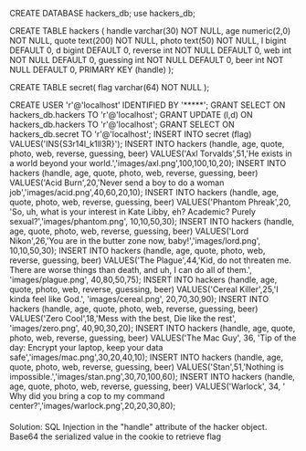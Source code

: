 CREATE DATABASE hackers_db;
use hackers_db;

CREATE TABLE hackers (
  handle varchar(30) NOT NULL,
  age numeric(2,0) NOT NULL,
  quote text(200) NOT NULL,
  photo text(50) NOT NULL,
  l bigint DEFAULT 0,
  d bigint DEFAULT 0,
  reverse int NOT NULL DEFAULT 0,
  web int NOT NULL DEFAULT 0,
  guessing int NOT NULL DEFAULT 0, 
  beer int NOT NULL DEFAULT 0,
  PRIMARY KEY (handle)
);

CREATE TABLE secret(
  flag varchar(64) NOT NULL
);

CREATE USER 'r'@'localhost' IDENTIFIED BY '*****';
GRANT SELECT ON hackers_db.hackers TO 'r'@'localhost';
GRANT UPDATE (l,d) ON hackers_db.hackers TO 'r'@'localhost';
GRANT SELECT ON hackers_db.secret TO 'r'@'localhost';
INSERT INTO secret (flag) VALUES('INS{S3r14l_k1ll3R}');
INSERT INTO hackers (handle, age, quote, photo, web, reverse, guessing, beer) VALUES('Axl Torvalds',51,'He exists in a world beyond your world.','images/axl.png',100,100,10,20);
INSERT INTO hackers (handle, age, quote, photo, web, reverse, guessing, beer) VALUES('Acid Burn',20,'Never send a boy to do a woman job','images/acid.png',40,60,20,10);
INSERT INTO hackers (handle, age, quote, photo, web, reverse, guessing, beer) VALUES('Phantom Phreak',20, 'So, uh, what is your interest in Kate Libby, eh? Academic? Purely sexual?','images/phantom.png', 10,10,50,30);
INSERT INTO hackers (handle, age, quote, photo, web, reverse, guessing, beer) VALUES('Lord Nikon',26,'You are in the butter zone now, baby!','images/lord.png', 10,10,50,30);
INSERT INTO hackers (handle, age, quote, photo, web, reverse, guessing, beer) VALUES('The Plague',44,'Kid, do not threaten me. There are worse things than death, and uh, I can do all of them.', 'images/plague.png', 40,80,50,75);
INSERT INTO hackers (handle, age, quote, photo, web, reverse, guessing, beer) VALUES('Cereal Killer',25,'I kinda feel like God.', 'images/cereal.png', 20,70,30,90);
INSERT INTO hackers (handle, age, quote, photo, web, reverse, guessing, beer) VALUES('Zero Cool',18,'Mess with the best, Die like the rest', 'images/zero.png', 40,90,30,20);
INSERT INTO hackers (handle, age, quote, photo, web, reverse, guessing, beer) VALUES('The Mac Guy', 36, 'Tip of the day: Encrypt your laptop, keep your data safe','images/mac.png',30,20,40,10);
INSERT INTO hackers (handle, age, quote, photo, web, reverse, guessing, beer) VALUES('Stan',51,'Nothing is impossible.','images/stan.png',30,70,100,60);
INSERT INTO hackers (handle, age, quote, photo, web, reverse, guessing, beer) VALUES('Warlock', 34, ' Why did you bring a cop to my command center?','images/warlock.png',20,20,30,80);



####


Solution:
SQL Injection in the "handle" attribute of the hacker object.
Base64 the serialized value in the cookie to retrieve flag 
